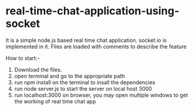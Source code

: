 # real-time-chat-application-using-socket

It is a simple node.js based real time chat application.
socket.io is implemented in it. Files are loaded with comments to describe the feature

How to start:-
1. Download the files.
2. open terminal and go to the appropriate path
3. run npm install on the terminal to insall the dependencies 
4. run node server.js to start the server on local host 3000
5. run localhost:3000 on browser, you may open multiple windows to get the working of real time chat app
